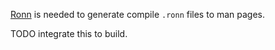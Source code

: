 [Ronn](https://github.com/rtomayko/ronn/) is needed to generate compile `.ronn`
files to man pages.

TODO integrate this to build.
